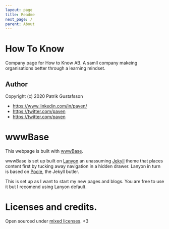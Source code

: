 ```yaml
---
layout: page
title: Readme
next_page: /
parent: About
---
```

<!-- Remove above to not include readme as page in webpage. -->

# How To Know

Company page for How to Know AB. A samll company makeing organisations better through a learning mindset.

## Author
Copyright (c) 2020 Patrik Gustafsson
- <https://www.linkedin.com/in/paven/>
- <https://twitter.com/paven>
- <https://twitter.com/paven>

# wwwBase

This webpage is built with [wwwBase](https://github.com/paven/wwwBase).

wwwBase is set up built on [Lanyon](https://github.com/poole/lanyon) an unassuming [Jekyll](http://jekyllrb.com) theme that places content first by tucking away navigation in a hidden drawer. Lanyon in turn is based on [Poole](http://getpoole.com), the Jekyll butler.

This is set up as I want to start my new pages and blogs. You are free to use it but I recomend using Lanyon default.

# Licenses and credits.
Open sourced under [mixed licenses](LICENSE.md).
<3
